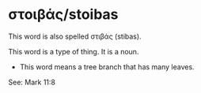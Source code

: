 # στοιβάς/stoibas
This word is also spelled στιβάς (stibas).

This word is a type of thing. It is a noun.

* This word means a tree branch that has many leaves.

See:  Mark 11:8
